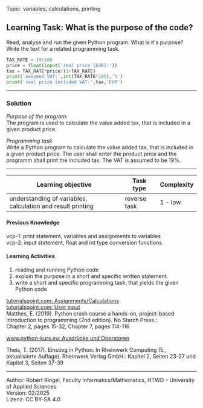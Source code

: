 Topic: variables, calculations, printing

## Learning Task: What is the purpose of the code?

Read, analyse and run the given Python program. What is it's purpose?  
Write the text for a related programming task.

``` python
TAX_RATE = 19/100
price = float(input('real price [EUR]:'))
tax = TAX_RATE*price/(1+TAX_RATE)
print('assumed VAT:',int(TAX_RATE*100),'%')
print('real price included VAT:',tax,'EUR')
```

---------------------------------------

### Solution

*Purpose of the program:*  
The program is used to calculate the value added tax, that is included in a given product price.

*Programming task*  
Write a Python program to calculate the value added tax, that is included in a given product price.
The user shall enter the product price and the programm shall print the included tax. The VAT is assumed to be 19%.

---------------------------------------

| **Learning objective**                         | **Task type**   | **Complexity** |
| ---------------------------------------------- | --------------- | -------------- |
| understanding of variables, calculation and result printing | reverse task | 1 - low |  

#### Previous Knowledge

vcp-1: print statement, variables and assignments to variables  
vcp-2: input statement, float and int type conversion functions

#### Learning Activities

1) reading and running Python code
2) explain the purpose in a short and specific written statement.
3) write a short and specific programming task, that yields the given Python code

[tutorialspoint.com: Assignments/Calculations](https://www.tutorialspoint.com/python/python_assignment_operators.htm)  
[tutorialspoint.com: User input](https://www.tutorialspoint.com/python/python_user_input.htm)  
Matthes, E. (2019). Python crash course a hands-on, project-based introduction to programming (2nd edition). No Starch Press.:  
Chapter 2, pages 15-32, Chapter 7, pages 114-116  

[www.python-kurs.eu: Ausdrücke und Operatoren](https://www.python-kurs.eu/python3_operatoren.php)

Theis, T. (2017). Einstieg in Python. In Rheinwerk Computing (5., aktualisierte Auflage). Rheinwerk Verlag GmbH.:
Kapitel 2, Seiten 23-27 und Kapitel 3, Seiten 37-39

---------------------------------------
Author: Robert Ringel, Faculty Informatics/Mathematics, HTWD – University of Applied Sciences  
Version: 02/2025  
Lizenz: CC BY-SA 4.0
